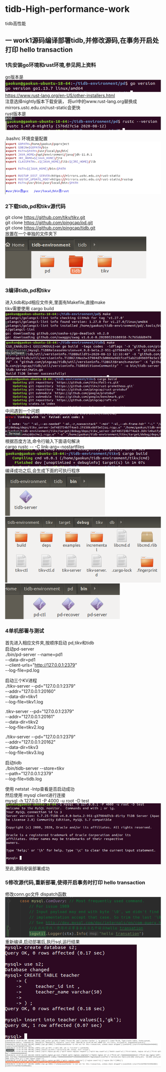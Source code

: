 # tidb-High-performance-work
tidb高性能

## 一 work1源码编译部署tidb,并修改源码,在事务开启处打印 hello transaction
### 1先安装go环境和rust环境,参见网上资料
go版本是<br>
![](https://github.com/gaokunnanjing/tidb-High-performance-work/blob/master/work1_images/go%E7%89%88%E6%9C%AC_20200816102905.png)<br>
https://www.rust-lang.org/en-US/other-installers.html<br>
注意选择nightly版本下载安装，
将url中的www.rust-lang.org替换成mirrors.ustc.edu.cn/rust-static会更快<br>
rust版本是<br>
![](https://github.com/gaokunnanjing/tidb-High-performance-work/blob/master/work1_images/rust%E7%89%88%E6%9C%AC_20200816103346.png)<br>

.bashrc 环境变量配置<br>
![](https://github.com/gaokunnanjing/tidb-High-performance-work/blob/master/work1_images/%E7%8E%AF%E5%A2%83%E5%8F%98%E9%87%8F_20200816103913.png)

### 2下载tidb,pd和tikv源代码
git clone https://github.com/tikv/tikv.git<br>
git clone https://github.com/pingcap/pd.git<br>
git clone https://github.com/pingcap/tidb.git<br>
放置在一个单独的文件夹下<br>
![](https://github.com/gaokunnanjing/tidb-High-performance-work/blob/master/work1_images/%E6%BA%90%E7%A0%81%E6%96%87%E4%BB%B6%E5%A4%B9_20200816120706.png)

### 3编译tidb,pd和tikv
进入tidb和pd相应文件夹,里面有Makefile,直接make<br>
tikv需要使用 cargo build<br>
![](https://github.com/gaokunnanjing/tidb-High-performance-work/blob/master/work1_images/%E7%BC%96%E8%AF%91pd_20200816104932.png)<br>
![](https://github.com/gaokunnanjing/tidb-High-performance-work/blob/master/work1_images/%E7%BC%96%E8%AF%91tidb_20200816105123.png)<br>
![](https://github.com/gaokunnanjing/tidb-High-performance-work/blob/master/work1_images/%E7%BC%96%E8%AF%91tikv_20200816105251.png)<br>
中间遇到一个问题<br>
![](https://github.com/gaokunnanjing/tidb-High-performance-work/blob/master/work1_images/tikv%E7%BC%96%E8%AF%91%E5%87%BA%E9%94%99_20200816105349.png)<br>
根据百度方法,命令行输入下面语句解决<br>
cargo rustc -- -C link-arg=-nostartfiles<br>
![](https://github.com/gaokunnanjing/tidb-High-performance-work/blob/master/work1_images/%E7%BC%96%E8%AF%91tikv%E6%88%90%E5%8A%9F_20200816105948.png)
编译成功之后,会生成下面的可执行程序<br>
![](https://github.com/gaokunnanjing/tidb-High-performance-work/blob/master/work1_images/tidb%E5%8F%AF%E6%89%A7%E8%A1%8C_20200816120749.png)<br>
![](https://github.com/gaokunnanjing/tidb-High-performance-work/blob/master/work1_images/tikv%E5%8F%AF%E6%89%A7%E8%A1%8C_20200816121036.png)<br>
![](https://github.com/gaokunnanjing/tidb-High-performance-work/blob/master/work1_images/pd%E5%8F%AF%E6%89%A7%E8%A1%8C_20200816120829.png)<br>

### 4单机部署与测试
首先进入相应文件夹,按顺序启动 pd,tikv和tidb<br>
启动pd-server<br>
./bin/pd-server --name=pd1 \
--data-dir=pd1 \
--client-urls="http://127.0.0.1:2379" \
--log-file=pd.log

启动三个KV进程<br>
./tikv-server --pd="127.0.0.1:2379" \
--addr="127.0.0.1:20160" \
--data-dir=tikv1 \
--log-file=tikv1.log

.tikv-server --pd="127.0.0.1:2379" \
--addr="127.0.0.1:20161" \
--data-dir=tikv2 \
--log-file=tikv2.log

./tikv-server --pd="127.0.0.1:2379" \
--addr="127.0.0.1:20162" \
--data-dir=tikv3 \
--log-file=tikv3.log

启动tidb<br>
./bin/tidb-server --store=tikv \
--path="127.0.0.1:2379" \
--log-file=tidb.log


使用 netstat -lntp查看是否启动成功<br>
然后使用 mysql client进行连接<br>
mysql -h 127.0.0.1 -P 4000 -u root -D test
![](https://github.com/gaokunnanjing/tidb-High-performance-work/blob/master/work1_images/%E8%BF%9E%E6%8E%A5%E6%B5%8B%E8%AF%95_20200816111642.png)<br>
至此,源码安装部署成功 <br>
### 5修改源代码,重新部署,使得开启事务时打印 hello transaction
修改conn.go文件 dispatch函数<br>
![](https://github.com/gaokunnanjing/tidb-High-performance-work/blob/master/work1_images/1_20200816141356.png)<br>
重新编译,启动部署后,执行sql,运行结果<br>
![](https://github.com/gaokunnanjing/tidb-High-performance-work/blob/master/work1_images/3_20200816141118.png)<br>
![](https://github.com/gaokunnanjing/tidb-High-performance-work/blob/master/work1_images/2_20200816141237.png)<br>


